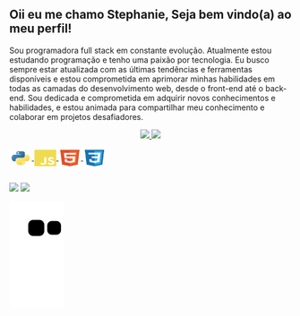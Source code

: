 ## Oii eu me chamo Stephanie, Seja bem vindo(a) ao meu perfil!

Sou programadora full stack em constante evolução. Atualmente estou estudando programação e tenho uma paixão por tecnologia. Eu busco sempre estar atualizada com as últimas tendências e ferramentas disponíveis e estou comprometida em aprimorar minhas habilidades em todas as camadas do desenvolvimento web, desde o front-end até o back-end. Sou dedicada e comprometida em adquirir novos conhecimentos e habilidades, e estou animada para compartilhar meu conhecimento e colaborar em projetos desafiadores.


<div align="center">
  <a href="https://github.com/stephaniebanutti">
  <img height="180em" src="https://github-readme-stats.vercel.app/api?username=stephaniebanutti&show_icons=true&theme=dracula&include_all_commits=true&count_private=true"/>
  <img height="180em" src="https://github-readme-stats.vercel.app/api/top-langs/?username=stephaniebanutti&layout=compact&langs_count=7&theme=dracula"/>
</div>
<div style="display: inline_block"><br>
  <img align="center" alt="ste-Python" height="30" width="40" src="https://raw.githubusercontent.com/devicons/devicon/master/icons/python/python-original.svg">
  <img align="center" alt="ste-Js" height="30" width="40" src="https://raw.githubusercontent.com/devicons/devicon/master/icons/javascript/javascript-plain.svg">
  <img align="center" alt="ste-HTML" height="30" width="40" src="https://raw.githubusercontent.com/devicons/devicon/master/icons/html5/html5-original.svg">
  <img align="center" alt="ste-CSS" height="30" width="40" src="https://raw.githubusercontent.com/devicons/devicon/master/icons/css3/css3-original.svg">
  
<!--  <img align="right" alt="ste-pic" height="150" style="border-radius:50px;" src="https://media.discordapp.net/attachments/639956127056134178/890373478988013628/Publicacoes_Instagram_1_1.png?width=676&height=676">
</div>-->
  
  ##
 
<div>
  <a href = "stephaniesouza.b@gmail.com"><img src="https://img.shields.io/badge/Gmail-D14836?style=for-the-badge&logo=gmail&logoColor=white" target="_blank"></a>
  <a href="https://www.linkedin.com/in/stephanie-banutti-dev/" target="_blank"><img src="https://img.shields.io/badge/-LinkedIn-%230077B5?style=for-the-badge&logo=linkedin&logoColor=white" target="_blank">
  </a> 
 
  ![Snake animation](https://github.com/stephaniebanutti/stephaniebanutti/blob/output/github-contribution-grid-snake.svg)
 
</div>
